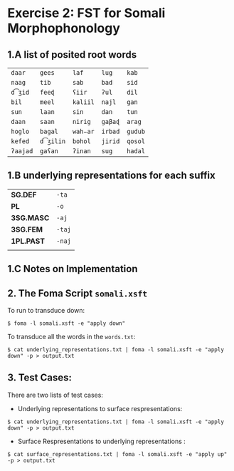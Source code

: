 # Exercise 2: FST for Somali Morphophonology

## 1.A list of posited root words 
|          |         |         |         |        |
| ---------| --------|---------|---------|---------|
| `daar`   | `gees`  | `laf`   | `lug`   |  `kab`  | 
| `naag`   | `tib`   | `sab`   | `bad`   |  `sid`  |
| `d͡ʒid`   | `feeɖ`  | `ʕiir`  | `ʔul`   | `dil`  |
| `bil`    | `meel`  | `kaliil`| `najl`  | `gan`  |
| `sun`    | `laan`  | `sin`   | `dan`   |  `tun`  |
| `daan`   | `saan`  | `nirig` | `gaβaɖ` |  `arag` |
| `hoglo`  | `bagal` | `wah̵ar` | `irbad` |  `gudub`|
| `kefed`  | `d͡ʒilin`| `bohol` | `jirid` | `qosol` |
| `ʔaajad` | `gaʕan` | `ʔinan` | `sug`   | `hadal` |


## 1.B underlying representations for each suffix

|             |           | 
| ------------| ----------|
| **SG.DEF**  | `-ta`     |
| **PL**      | `-o`      |
| **3SG.MASC**| `-aj`     |
| **3SG.FEM** | `-taj`    |
| **1PL.PAST**| `-naj`    |
|  	      | 	  |

## 1.C Notes on Implementation



## 2. The Foma Script `somali.xsft`

To run to transduce down:
```console
$ foma -l somali.xsft -e "apply down" 
```

To transduce all the words in the `words.txt`:
```console
$ cat underlying_representations.txt | foma -l somali.xsft -e "apply down" -p > output.txt 
```

## 3. Test Cases:

There are two lists of test cases: 

- Underlying representations to surface respresentations: 
```console
$ cat underlying_representations.txt | foma -l somali.xsft -e "apply down" -p > output.txt 
```

- Surface Respresentations to underlying representations : 
```console
$ cat surface_representations.txt | foma -l somali.xsft -e "apply up" -p > output.txt 
```

